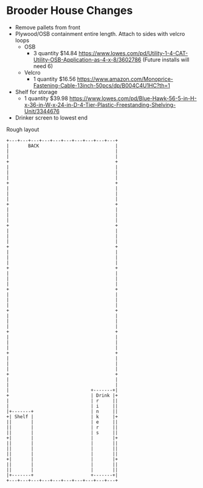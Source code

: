 # Brooder House Changes
* Remove pallets from front
* Plywood/OSB containment entire length.  Attach to sides with velcro loops
  * OSB
    * 3 quantity $14.84 https://www.lowes.com/pd/Utility-1-4-CAT-Utility-OSB-Application-as-4-x-8/3602786 (Future installs will need 6)
  * Velcro
    * 1 quantity $16.56 https://www.amazon.com/Monoprice-Fastening-Cable-13inch-50pcs/dp/B004C4U1HC?th=1
* Shelf for storage
  * 1 quantity $39.98 https://www.lowes.com/pd/Blue-Hawk-56-5-in-H-x-36-in-W-x-24-in-D-4-Tier-Plastic-Freestanding-Shelving-Unit/3344676
* Drinker screen to lowest end

Rough layout
```
+---+---+---+---+---+---+---+---+---+---+
|       BACK                            |
|                                       |
|                                       |
+                                       +
|                                       |
|                                       |
|                                       |
+                                       +
|                                       |
|                                       |
|                                       |
+                                       +
|                                       |
|                                       |
|                                       |
+                                       +
|                                       |
|                                       |
|                                       |
+                                       +
|                                       |
|                                       |
|                                       |
+                                       +
|                                       |
|                                       |
|                                       |
+                                       +
|                                       |
|                                       |
|                                       |
+                                       +
|                                       |
|                                       |
|                                       |
+                                       +
|                                       |
|                                       |
|                                       |
+                                       +
|                                       |
|                                       |
|                                       |
+                                       +
|                                       |
|                                       |
|                              +-------+|
+                              | Drink |+
|                              | r     ||
|                              | i     ||
|+-------+                     | n     ||
+| Shelf |                     | k     |+
||       |                     | e     ||
||       |                     | r     ||
||       |                     | s     ||
+|       |                     |       |+
||       |                     |       ||
||       |                     |       ||
||       |                     |       ||
+|       |                     |       |+
||       |                     |       ||
||       |                     |       ||
|+-------+                     +-------+|
+---+---+---+---+---+---+---+---+---+---+
```

